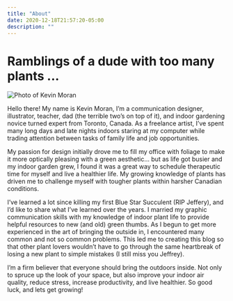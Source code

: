 ```yaml
---
title: "About"
date: 2020-12-18T21:57:20-05:00
description: ""
---
```


# Ramblings of a dude with too many plants ...

![Photo of Kevin Moran](/uploads/IF_about.png)

Hello there! My name is Kevin Moran, I’m a communication designer, illustrator, teacher, dad (the terrible two’s on top of it), and indoor gardening novice turned expert from Toronto, Canada. As a freelance artist, I’ve spent many long days and late nights indoors staring at my computer while trading attention between tasks of family life and job opportunities. 

My passion for design initially drove me to fill my office with foliage to make it more optically pleasing with a green aesthetic… but as life got busier and my indoor garden grew, I found it was a great way to schedule therapeutic time for myself and live a healthier life. My growing knowledge of plants has driven me to challenge myself with tougher plants within harsher Canadian conditions. 

I’ve learned a lot since killing my first Blue Star Succulent (RIP Jeffery), and I’d like to share what I’ve learned over the years. I married my graphic communication skills with my knowledge of indoor plant life to provide helpful resources to new (and old) green thumbs. As I begun to get more experienced in the art of bringing the outside in, I encountered many common and not so common problems. This led me to creating this blog so that other plant lovers wouldn’t have to go through the same heartbreak of losing a new plant to simple mistakes (I still miss you Jeffrey).

I’m a firm believer that everyone should bring the outdoors inside. Not only to spruce up the look of your space, but also improve your indoor air quality, reduce stress, increase productivity, and live healthier. So good luck, and lets get growing!